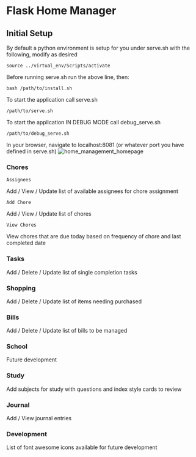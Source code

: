 # Flask Home Manager
## Initial Setup
By default a python environment is setup for you under serve.sh with the following, modify as desired
```
source ../virtual_env/Scripts/activate
```
Before running serve.sh run the above line, then:
```
bash /path/to/install.sh
```
To start the application call serve.sh
```
/path/to/serve.sh
```
To start the application IN DEBUG MODE call debug_serve.sh
```
/path/to/debug_serve.sh
```
In your browser, navigate to localhost:8081 (or whatever port you have defined in serve.sh)
![home_management_homepage](https://github.com/SoftwareMods/FlaskHomeManager/assets/7725472/887bd144-d51a-4a6a-8393-9f4b4a98543b)
### Chores
	Assignees
 Add / View / Update list of available assignees for chore assignment
 
 	Add Chore
 Add / View / Update list of chores
	
 	View Chores
 View chores that are due today based on frequency of chore and last completed date

### Tasks
Add / Delete / Update list of single completion tasks

### Shopping
Add / Delete / Update list of items needing purchased

### Bills
Add / Delete / Update list of bills to be managed

### School
Future development

### Study
Add subjects for study with questions and index style cards to review

### Journal
Add / View journal entries

### Development
List of font awesome icons available for future development

